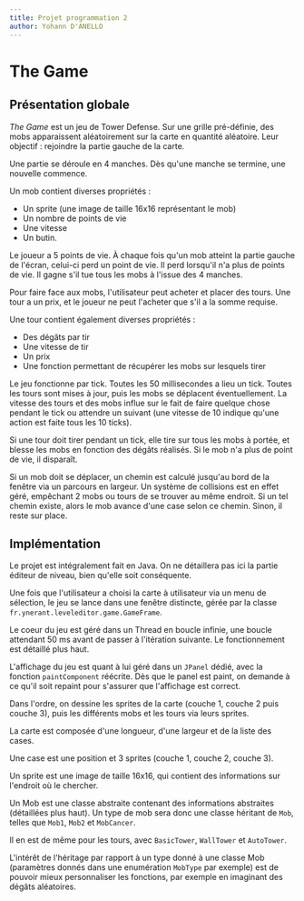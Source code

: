 ```yaml
---
title: Projet programmation 2
author: Yohann D'ANELLO
---
```


# The Game

## Présentation globale

*The Game* est un jeu de Tower Defense. Sur une grille pré-définie, des mobs apparaissent aléatoirement
sur la carte en quantité aléatoire. Leur objectif : rejoindre la partie gauche de la carte.

Une partie se déroule en 4 manches. Dès qu'une manche se termine, une nouvelle commence.

Un mob contient diverses propriétés :

* Un sprite (une image de taille 16x16 représentant le mob)
* Un nombre de points de vie
* Une vitesse
* Un butin.

Le joueur a 5 points de vie. À chaque fois qu'un mob atteint la partie gauche de l'écran, celui-ci perd un point de vie.
Il perd lorsqu'il n'a plus de points de vie. Il gagne s'il tue tous les mobs à l'issue des 4 manches.

Pour faire face aux mobs, l'utilisateur peut acheter et placer des tours. Une tour a un prix, et le joueur ne peut
l'acheter que s'il a la somme requise.

Une tour contient également diverses propriétés :

* Des dégâts par tir
* Une vitesse de tir
* Un prix
* Une fonction permettant de récupérer les mobs sur lesquels tirer

Le jeu fonctionne par tick. Toutes les 50 millisecondes a lieu un tick. Toutes les tours sont mises à jour, puis les
mobs se déplacent éventuellement. La vitesse des tours et des mobs influe sur le fait de faire quelque chose pendant le
tick ou attendre un suivant (une vitesse de 10 indique qu'une action est faite tous les 10 ticks).

Si une tour doit tirer pendant un tick, elle tire sur tous les mobs à portée, et blesse les mobs en fonction des dégâts
réalisés. Si le mob n'a plus de point de vie, il disparaît.

Si un mob doit se déplacer, un chemin est calculé jusqu'au bord de la fenêtre via un parcours en largeur. Un système
de collisions est en effet géré, empêchant 2 mobs ou tours de se trouver au même endroit. Si un tel chemin existe, alors
le mob avance d'une case selon ce chemin. Sinon, il reste sur place.

## Implémentation

Le projet est intégralement fait en Java. On ne détaillera pas ici la partie éditeur de niveau, bien qu'elle soit
conséquente.

Une fois que l'utilisateur a choisi la carte à utilisateur via un menu de sélection, le jeu se lance dans une fenêtre
distincte, gérée par la classe `fr.ynerant.leveleditor.game.GameFrame`.

Le coeur du jeu est géré dans un Thread en boucle infinie, une boucle attendant 50 ms avant de passer à l'itération suivante.
Le fonctionnement est détaillé plus haut.

L'affichage du jeu est quant à lui géré dans un `JPanel` dédié, avec la fonction `paintComponent` réécrite.
Dès que le panel est paint, on demande à ce qu'il soit repaint pour s'assurer que l'affichage est correct.

Dans l'ordre, on dessine les sprites de la carte (couche 1, couche 2 puis couche 3), puis les différents mobs et les tours
via leurs sprites.

La carte est composée d'une longueur, d'une largeur et de la liste des cases.

Une case est une position et 3 sprites (couche 1, couche 2, couche 3).

Un sprite est une image de taille 16x16, qui contient des informations sur l'endroit où le chercher.

Un Mob est une classe abstraite contenant des informations abstraites (détaillées plus haut). Un type de mob sera donc
une classe héritant de `Mob`, telles que `Mob1`, `Mob2` et `MobCancer`.

Il en est de même pour les tours, avec `BasicTower`, `WallTower` et `AutoTower`.

L'intérêt de l'héritage par rapport à un type donné à une classe Mob (paramètres donnés dans une enumération `MobType`
par exemple) est de pouvoir mieux personnaliser les fonctions, par exemple en imaginant des dégâts aléatoires.

